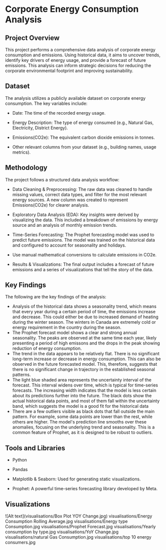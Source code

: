 # Corporate Energy Consumption Analysis

## Project Overview

This project performs a comprehensive data analysis of corporate energy consumption and emissions. Using historical data, it aims to uncover trends, identify key drivers of energy usage, and provide a forecast of future emissions. This analysis can inform strategic decisions for reducing the corporate environmental footprint and improving sustainability.

## Dataset

The analysis utilizes a publicly available dataset on corporate energy consumption. The key variables include:

- Date: The time of the recorded energy usage.

- Energy Description: The type of energy consumed (e.g., Natural Gas, Electricity, District Energy).

- Emissions(CO2e): The equivalent carbon dioxide emissions in tonnes.

- Other relevant columns from your dataset (e.g., building names, usage metrics).

## Methodology

The project follows a structured data analysis workflow:

- Data Cleaning & Preprocessing: The raw data was cleaned to handle missing values, correct data types, and filter for the most relevant energy sources. A new column was created to represent Emissions(CO2e) for clearer analysis.

- Exploratory Data Analysis (EDA): Key insights were derived by visualizing the data. This included a breakdown of emissions by energy source and an analysis of monthly emission trends.

- Time-Series Forecasting: The Prophet forecasting model was used to predict future emissions. The model was trained on the historical data and configured to account for seasonality and holidays.

- Use manual mathematical conversions to calculate emissions in CO2e.

- Results & Visualizations: The final output includes a forecast of future emissions and a series of visualizations that tell the story of the data.

## Key Findings
The following are the key findings of the analysis:

- Analysis of the historical data shows a seasonality trend, which means that every year during a certain period of time, the emissions increase and decrease. This could either be due to increased demand of heating during the winter season. The winters in Canada are extremely cold or energy requirement in the country during the season.
- The Prophet forecast model shows a clear and strong annual seasonality. The peaks are observed at the same time each year, likely presenting a period of high emissons and the drops in the peak showing reduction of energy consumption.
- The trend in the data appears to be relatively flat. There is no significant long-term increase or decrease in energy consumption. This can also be observed in the future forecasted model. This, therefore, suggests that there is no significant change in trajectory in the established seasonal patterns.
- The light blue shaded area represents the uncertainty interval of the forecast. This interval widens over time, which is typical for time-series forecasts. The increasing width indicates that the model is less certain about its predictions further into the future. The black dots show the actual historical data points, and most of them fall within the uncertainty band, which suggests the model is a good fit for the historical data
- There are a few outliers visible as black dots that fall outside the main pattern. For example, some data points are lower than the rest, while others are higher. The model's prediction line smooths over these anomalies, focusing on the underlying trend and seasonality. This is a common feature of Prophet, as it is designed to be robust to outliers.


## Tools and Libraries

- Python

- Pandas

- Matplotlib & Seaborn: Used for generating static visualizations.

- Prophet: A powerful time-series forecasting library developed by Meta.

## Visualizations

![Alt text](visualisations/Box Plot YOY Change.jpg)
visualisations/Energy Consumption Rolling Average.jpg
visualisations/Energy type Consumption.jpg
visualisations/Prophet Forecast.jpg
visualisations/Yearly consumption by type.jpg
visualisations/YoY Change.jpg
visualisations/natural Gas Consumption.jpg
visualisations/top 10 energy consumers.jpg
